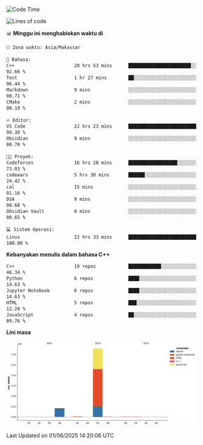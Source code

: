 <!--START_SECTION:waka-->
![Code Time](http://img.shields.io/badge/Code%20Time-255%20hrs%2016%20mins-blue)

![Lines of code](https://img.shields.io/badge/Sejak%20Hello%20World%20aku%20telah%20menulis-1.9%20million%20baris%20kode-blue)

📊 **Minggu ini menghabiskan waktu di** 

```text
🕑︎ Zona waktu: Asia/Makassar

💬 Bahasa: 
C++                      20 hrs 53 mins      ███████████████████████░░   92.66 % 
Text                     1 hr 27 mins        ██░░░░░░░░░░░░░░░░░░░░░░░   06.44 % 
Markdown                 9 mins              ░░░░░░░░░░░░░░░░░░░░░░░░░   00.71 % 
CMake                    2 mins              ░░░░░░░░░░░░░░░░░░░░░░░░░   00.19 % 

🔥 Editor: 
VS Code                  22 hrs 23 mins      █████████████████████████   99.30 % 
Obsidian                 9 mins              ░░░░░░░░░░░░░░░░░░░░░░░░░   00.70 % 

🐱‍💻 Proyek: 
Codeforces               16 hrs 28 mins      ██████████████████░░░░░░░   73.03 % 
codewars                 5 hrs 30 mins       ██████░░░░░░░░░░░░░░░░░░░   24.42 % 
cal                      15 mins             ░░░░░░░░░░░░░░░░░░░░░░░░░   01.16 % 
DSA                      9 mins              ░░░░░░░░░░░░░░░░░░░░░░░░░   00.68 % 
Obsidian Vault           8 mins              ░░░░░░░░░░░░░░░░░░░░░░░░░   00.65 % 

💻 Sistem Operasi: 
Linux                    22 hrs 33 mins      █████████████████████████   100.00 % 
```

**Kebanyakan menulis dalam bahasa C++** 

```text
C++                      19 repos            ████████████░░░░░░░░░░░░░   46.34 % 
Python                   6 repos             ████░░░░░░░░░░░░░░░░░░░░░   14.63 % 
Jupyter Notebook         6 repos             ████░░░░░░░░░░░░░░░░░░░░░   14.63 % 
HTML                     5 repos             ███░░░░░░░░░░░░░░░░░░░░░░   12.20 % 
JavaScript               4 repos             ██░░░░░░░░░░░░░░░░░░░░░░░   09.76 % 
```



**Lini masa**

![Lines of Code chart](https://raw.githubusercontent.com/yusuf601/yusuf601/main/assets/bar_graph.png)


 Last Updated on 01/06/2025 14:20:06 UTC
<!--END_SECTION:waka-->

